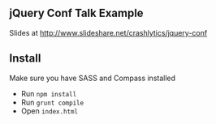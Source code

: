 jQuery Conf Talk Example
---

Slides at http://www.slideshare.net/crashlytics/jquery-conf

Install
---

Make sure you have SASS and Compass installed

* Run `npm install`
* Run `grunt compile`
* Open `index.html`